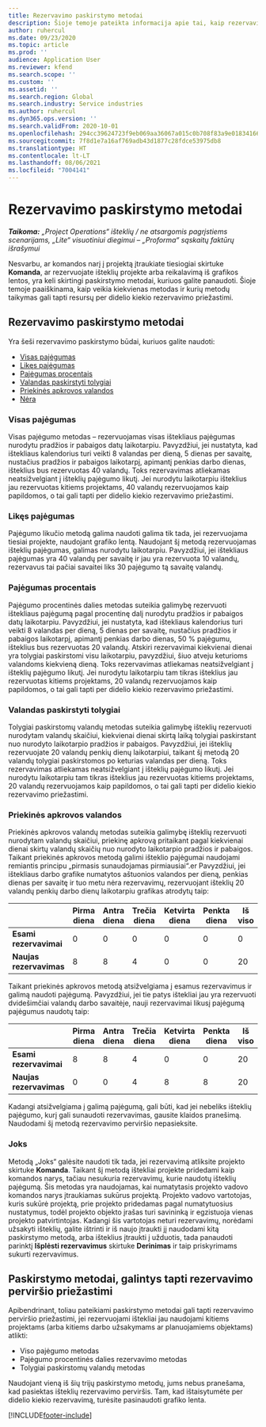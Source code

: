 ```yaml
---
title: Rezervavimo paskirstymo metodai
description: Šioje temoje pateikta informacija apie tai, kaip rezervavimo priskyrimo metodai veikia „Project Operations“.
author: ruhercul
ms.date: 09/23/2020
ms.topic: article
ms.prod: ''
audience: Application User
ms.reviewer: kfend
ms.search.scope: ''
ms.custom: ''
ms.assetid: ''
ms.search.region: Global
ms.search.industry: Service industries
ms.author: ruhercul
ms.dyn365.ops.version: ''
ms.search.validFrom: 2020-10-01
ms.openlocfilehash: 294cc39624723f9eb069aa36067a015c0b708f83a9e0183416655f9bd874fa9a
ms.sourcegitcommit: 7f8d1e7a16af769adb43d1877c28fdce53975db8
ms.translationtype: HT
ms.contentlocale: lt-LT
ms.lasthandoff: 08/06/2021
ms.locfileid: "7004141"
---
```

# <a name="booking-allocation-methods"></a>Rezervavimo paskirstymo metodai

_**Taikoma:** „Project Operations“ išteklių / ne atsargomis pagrįstiems scenarijams, „Lite“ visuotiniui diegimui – „Proforma“ sąskaitų faktūrų išrašymui_

Nesvarbu, ar komandos narį į projektą įtraukiate tiesiogiai skirtuke **Komanda**, ar rezervuojate išteklių projekte arba reikalavimą iš grafikos lentos, yra keli skirtingi paskirstymo metodai, kuriuos galite panaudoti. Šioje temoje paaiškinama, kaip veikia kiekvienas metodas ir kurių metodų taikymas gali tapti resursų per didelio kiekio rezervavimo priežastimi.

## <a name="booking-allocation-methods"></a>Rezervavimo paskirstymo metodai

Yra šeši rezervavimo paskirstymo būdai, kuriuos galite naudoti:

- [Visas pajėgumas](#full)
- [Likęs pajėgumas](#remaining)
- [Pajėgumas procentais](#percentage)
- [Valandas paskirstyti tolygiai](#evenly)
- [Priekinės apkrovos valandos](#front)
- [Nėra](#none)

### <a name="full-capacity"></a><a name="full"></a>Visas pajėgumas 
Visas pajėgumo metodas – rezervuojamas visas ištekliaus pajėgumas nurodytu pradžios ir pabaigos datų laikotarpiu. Pavyzdžiui, jei nustatyta, kad ištekliaus kalendorius turi veikti 8 valandas per dieną, 5 dienas per savaitę, nustačius pradžios ir pabaigos laikotarpį, apimantį penkias darbo dienas, išteklius bus rezervuotas 40 valandų. Toks rezervavimas atliekamas neatsižvelgiant į išteklių pajėgumo likutį. Jei nurodytu laikotarpiu išteklius jau rezervuotas kitiems projektams, 40 valandų rezervuojamos kaip papildomos, o tai gali tapti per didelio kiekio rezervavimo priežastimi.

### <a name="remaining-capacity"></a><a name="remaining"></a>Likęs pajėgumas
Pajėgumo likučio metodą galima naudoti galima tik tada, jei rezervuojama tiesiai projekte, naudojant grafiko lentą. Naudojant šį metodą rezervuojamas išteklių pajėgumas, galimas nurodytu laikotarpiu. Pavyzdžiui, jei ištekliaus pajėgumas yra 40 valandų per savaitę ir jau yra rezervuota 10 valandų, rezervavus tai pačiai savaitei liks 30 pajėgumo tą savaitę valandų.

### <a name="percentage-capacity"></a><a name="percentage"></a>Pajėgumas procentais
Pajėgumo procentinės dalies metodas suteikia galimybę rezervuoti ištekliaus pajėgumą pagal procentinę dalį nurodytu pradžios ir pabaigos datų laikotarpiu. Pavyzdžiui, jei nustatyta, kad ištekliaus kalendorius turi veikti 8 valandas per dieną, 5 dienas per savaitę, nustačius pradžios ir pabaigos laikotarpį, apimantį penkias darbo dienas, 50 % pajėgumu, išteklius bus rezervuotas 20 valandų. Atskiri rezervavimai kiekvienai dienai yra tolygiai paskirstomi visu laikotarpiu, pavyzdžiui, šiuo atveju keturioms valandoms kiekvieną dieną. Toks rezervavimas atliekamas neatsižvelgiant į išteklių pajėgumo likutį. Jei nurodytu laikotarpiu tam tikras išteklius jau rezervuotas kitiems projektams, 20 valandų rezervuojamos kaip papildomos, o tai gali tapti per didelio kiekio rezervavimo priežastimi.

### <a name="evenly-distribute-hours"></a><a name="evenly"></a>Valandas paskirstyti tolygiai
Tolygiai paskirstomų valandų metodas suteikia galimybę išteklių rezervuoti nurodytam valandų skaičiui, kiekvienai dienai skirtą laiką tolygiai paskirstant nuo nurodyto laikotarpio pradžios ir pabaigos. Pavyzdžiui, jei išteklių rezervuojate 20 valandų penkių dienų laikotarpiui, taikant šį metodą 20 valandų tolygiai paskirstomos po keturias valandas per dieną. Toks rezervavimas atliekamas neatsižvelgiant į išteklių pajėgumo likutį. Jei nurodytu laikotarpiu tam tikras išteklius jau rezervuotas kitiems projektams, 20 valandų rezervuojamos kaip papildomos, o tai gali tapti per didelio kiekio rezervavimo priežastimi.

### <a name="front-load-hours"></a><a name="front"></a>Priekinės apkrovos valandos
Priekinės apkrovos valandų metodas suteikia galimybę išteklių rezervuoti nurodytam valandų skaičiui, priekinę apkrovą pritaikant pagal kiekvienai dienai skirtų valandų skaičių nuo nurodyto laikotarpio pradžios ir pabaigos. Taikant priekinės apkrovos metodą galimi išteklio pajėgumai naudojami remiantis principu „pirmasis sunaudojamas pirmiausiai“.er Pavyzdžiui, jei ištekliaus darbo grafike numatytos aštuonios valandos per dieną, penkias dienas per savaitę ir tuo metu nėra rezervavimų, rezervuojant išteklių 20 valandų penkių darbo dienų laikotarpiu grafikas atrodytų taip: 

|                           |    Pirma diena    |    Antra diena    |    Trečia diena    |    Ketvirta diena    |    Penkta diena    |    Iš viso    |
|---------------------------|-------------|-------------|-------------|-------------|-------------|-------------|
|    **Esami rezervavimai**    |    0        |    0        |    0        |    0        |    0        |    0        |
|    **Naujas rezervavimas**          |    8        |    8        |    4        |    0        |    0        |    20       |

Taikant priekinės apkrovos metodą atsižvelgiama į esamus rezervavimus ir galimą naudoti pajėgumą. Pavyzdžiui, jei tie patys ištekliai jau yra rezervuoti dvidešimčiai valandų darbo savaitėje, nauji rezervavimai likusį pajėgumą pajėgumus naudotų taip:

|                     | Pirma diena | Antra diena | Trečia diena | Ketvirta diena | Penkta diena | Iš viso |
|---------------------|-------|-------|-------|-------|-------|-------|
| **Esami rezervavimai** | 8     | 8     | 4     | 0     | 0     | 20    |
| **Naujas rezervavimas**       | 0     | 0     | 4     | 8     | 8     | 20    |

Kadangi atsižvelgiama į galimą pajėgumą, gali būti, kad jei nebeliks išteklių pajėgumo, kurį gali sunaudoti rezervavimas, gausite klaidos pranešimą. Naudodami šį metodą rezervavimo perviršio nepasieksite.

### <a name="none"></a><a name="none"></a>Joks
Metodą „Joks“ galėsite naudoti tik tada, jei rezervavimą atliksite projekto skirtuke **Komanda**. Taikant šį metodą ištekliai projekte pridedami kaip komandos narys, tačiau nesukuria rezervavimų, kurie naudotų išteklių pajėgumą. Šis metodas yra naudojamas, kai numatytasis projekto vadovo komandos narys įtraukiamas sukūrus projektą. Projekto vadovo vartotojas, kuris sukūrė projektą, prie projekto pridedamas pagal numatytuosius nustatymus, todėl projekto objekto įrašas turi savininką ir egzistuoja vienas projekto patvirtintojas. Kadangi šis vartotojas neturi rezervavimų, norėdami užsakyti išteklių, galite ištrinti ir iš naujo įtraukti jį naudodami kitą paskirstymo metodą, arba išteklius įtraukti į užduotis, tada panaudoti parinktį **Išplėsti rezervavimus** skirtuke **Derinimas** ir taip priskyrimams sukurti rezervavimus.

## <a name="allocation-methods-that-lead-to-overbooking"></a>Paskirstymo metodai, galintys tapti rezervavimo perviršio priežastimi
Apibendrinant, toliau pateikiami paskirstymo metodai gali tapti rezervavimo perviršio priežastimi, jei rezervuojami ištekliai jau naudojami kitiems projektams (arba kitiems darbo užsakymams ar planuojamiems objektams) atlikti:

- Viso pajėgumo metodas
- Pajėgumo procentinės dalies rezervavimo metodas
- Tolygiai paskirstomų valandų metodas

Naudojant vieną iš šių trijų paskirstymo metodų, jums nebus pranešama, kad pasiektas išteklių rezervavimo perviršis. Tam, kad ištaisytumėte per didelio kiekio rezervavimą, turėsite pasinaudoti grafiko lenta.


[!INCLUDE[footer-include](../includes/footer-banner.md)]